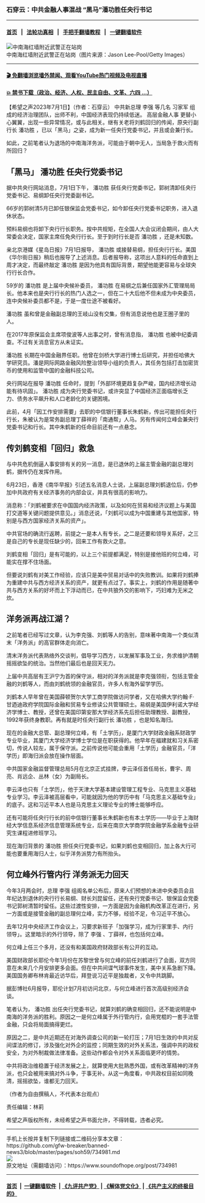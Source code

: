 ### 石穿云：中共金融人事混战 “黑马”潘功胜任央行书记
------------------------

#### [首页](https://github.com/gfw-breaker/banned-news3/blob/master/README.md) &nbsp;&nbsp;|&nbsp;&nbsp; [法轮功真相](https://github.com/begood0513/basic/blob/master/README.md)  &nbsp;&nbsp;|&nbsp;&nbsp; [手把手翻墙教程](https://github.com/gfw-breaker/guides/wiki)  &nbsp;&nbsp;|&nbsp;&nbsp; [一键翻墙软件](https://github.com/gfw-breaker/nogfw/blob/master/README.md)  



<div><img alt="中南海红墙附近武警正在站岗" src="https://img.soundofhope.org/2021-09/1631168432379.jpg"/>
<br/><figcaption class="caption">
 中南海红墙附近武警正在站岗（图片来源：Jason Lee-Pool/Getty Images）
</figcaption></div><hr/>

#### [ 🎬  免翻墙浏览墙外禁闻、观看YouTube热门视频及电视直播](https://github.com/gfw-breaker/HelloWorld)

#### [ 💥  禁书下载（政治、经济、人权、民主自由、文革、六四 ...）](https://github.com/gfw-breaker/books/blob/master/README.md)

<div><div class="Content__Wrapper sc-1bvya0-0 elmmKw article_body" data-checkusr="" itemprop="articleBody">
 <div id="post_place_1">
 </div>
 <p class="meta-top">
  <span class="meta">
   【希望之声2023年7月1日】（作者：石穿云）
  </span>
  中共新总理
  <ok href="/term/14244">
   李强
  </ok>
  等几名
  <ok href="/term/1342">
   习家军
  </ok>
  组成的经济治理团队，出师不利，中国经济表现仍持续低迷。
  <ok href="/term/886643">
   高层金融人事
  </ok>
  更替小心翼翼，出现一些异常情况，或与此相关。继有关老将刘鹤回归的传闻，原央行副行长
  <ok href="/term/43157">
   潘功胜
  </ok>
  ，已以「黑马」之姿，成为新一任央行党委书记，并且或会兼行长。
 </p>
 <p>
  如此，之前笔者认为退场的中南海洋务派，可能由于朝中无人，当局急于救火而有所回归？
 </p>
 <h2>
  「黑马」
  <ok href="/term/43157">
   潘功胜
  </ok>
  任央行党委书记
 </h2>
 <p>
  据中共央行网站消息，7月1日下午，
  <ok href="/term/43157">
   潘功胜
  </ok>
  获任央行党委书记，郭树清卸任央行党委书记、易纲卸任央行党委副书记。
 </p>
 <p>
  66岁的郭树清5月已卸任银保监会党委书记，如今卸任央行党委书记职务，进入退休状态。
 </p>
 <p>
  预料易纲也将卸下央行行长职务。按中共规矩，在全国人大会议闭会期间，由人大常委会决定，国家主席任免央行行长。至于到时行长是否
  <ok href="/term/43157">
   潘功胜
  </ok>
  ，还是未知数。
 </p>
 <p>
  亲北京港媒《星岛日报》7月1日报导，
  <ok href="/term/43157">
   潘功胜
  </ok>
  或接替易纲，担任央行行长。美国《华尔街日报》稍后也报导了上述消息。后者报导称，这项出人意料的任命直到上周才决定，而最终敲定
  <ok href="/term/43157">
   潘功胜
  </ok>
  是因为他具有国际背景，期望他能更容易与全球央行行长合作。
 </p>
 <p>
  59岁的
  <ok href="/term/43157">
   潘功胜
  </ok>
  是上届中央候补委员，
  <ok href="/term/43157">
   潘功胜
  </ok>
  在易纲之后兼任国家外汇管理局局长。他本来也是央行行长的热门人选之一，但在二十大后他不但未成为中央委员，连中央候补委员都不是，于是一度仕途不被看好。
 </p>
 <p>
  <ok href="/term/43157">
   潘功胜
  </ok>
  虽和曾是金融副总理的王岐山没有交集，但有消息说他也是王圈子里的人。
 </p>
 <p>
  在2017年原保监会主席项俊波等人出事之时，曾有消息指，
  <ok href="/term/43157">
   潘功胜
  </ok>
  也被中纪委调查。不过有关消息官方从未证实。
 </p>
 <p>
  <ok href="/term/43157">
   潘功胜
  </ok>
  长期在中国金融界任职。他曾在剑桥大学进行博士后研究，并担任哈佛大学研究员。潘是网际网路金融风险整治领导小组的负责人，其任务包括打击加密货币的使用和监管中国的金融科技公司。
 </p>
 <p>
  央行网站在报导
  <ok href="/term/43157">
   潘功胜
  </ok>
  任命时，提到「外部环境更趋复杂严峻，国内经济增长动能有待巩固」。
  <ok href="/term/43157">
   潘功胜
  </ok>
  成为央行党委书记，或许突显了中国经济正面临增长乏力、债务水平飙升和人口老龄化的关键困境。
 </p>
 <p>
  此前，4月「因工作安排需要」去职的中信银行董事长朱鹤新，传出可能担任央行行长，朱被认为是常务副总理丁薛祥的「南通帮」人马。另有传闻何立峰会兼央行党委书记和行长。其中朱鹤新的任命目前还有一点悬念。
 </p>
 <h2>
  传刘鹤变相「回归」救急
 </h2>
 <p>
  与中共危机倒逼人事安排有关的另一消息，是已退休的上届主管金融的副总理刘鹤，据传仍在发挥作用。
 </p>
 <p>
  6月23日，香港《南华早报》引述五名消息人士说，上届副总理刘鹤退位后，仍参加中共政府有关经济事务的内部会议，并具有很高的影响力。
 </p>
 <p>
  消息称：「刘鹤被要求在中国国内经济政策，以及如何在贸易和经济议题上与美国打交道等关键问题提供意见。」消息还说，「刘鹤可以成为中国重建与其他国家，特别是与西方国家经济关系的资产」。
 </p>
 <p>
  中共官场的确流行返聘，前提之一是本人有专长，之二是还要和领导关系好，之三是自己的专长是现任缺少的，回来工作有救火之意。
 </p>
 <p>
  刘鹤变相「回归」是有可能的，以上三个前提都满足，特别是接他班的何立峰，可能实在撑不住场面。
 </p>
 <p>
  但要说刘鹤有对美工作经验，应该只是美中贸易对话中的失败教训。如果将刘鹤捧为重建中共与西方经济关系的资产，就更有点过了。事实上，刘鹤的作用是随著中共与西方关系的好坏而上下浮动而已，在中共狼外交的影响下，巧妇难为无米之炊。
 </p>
 <h2>
  洋务派再战江湖？
 </h2>
 <p>
  之前笔者已经写过文章，认为李克强、刘鹤等人的告别，意味著中南海一个类似清末「洋务派」的高官群体走向消亡。
 </p>
 <p>
  清末洋务派代表熟络外交谈判，倡导学习西方，以发展军事及工业，务求维护清朝摇摇欲坠的统治。当然他们最后也是回天无力。
 </p>
 <p>
  上届中共高层有王沪宁为首的保守派，相对的洋务派就是李克强领衔，包括主管金融的刘鹤等人，而由刘鹤统领的金融官员，许多人有海外留学学历。
 </p>
 <p>
  刘鹤本人早年曾在美国薛顿贺尔大学工商学院做访问学者，又在哈佛大学约翰‧F‧甘迺迪政府学院国际金融和贸易专业修读公共管理硕士。易纲是美国伊利诺大学经济学博士、教授，还曾在美国印第安那大学经济系先后担任助理教授、副教授，1992年获终身教职。再有就是时任央行副行长
  <ok href="/term/43157">
   潘功胜
  </ok>
  ，也是知名海归。
 </p>
 <p>
  现在的金融大总管、副总理何立峰，有「土学历」，是厦门大学财政金融系财政学专业毕业，其厦门大学经济学博士学位是在职获得的。他早年在福建就和习关系密切，传说人较左，属于保守派。之前传说他可能会重用「土学历」金融官员，「洋学历」即海归派会放在操作层面。
 </p>
 <p>
  中共国家金融监督管理总局5月在北京正式挂牌，李云泽任首任局长，曹宇、周亮、肖远企、丛林（女）为副局长。
 </p>
 <p>
  李云泽也只有「土学历」，他于天津大学基本建设管理工程专业、马克思主义基础专业学习。李云泽被高层看中，可能就因为他的学历中有「马克思主义基础专业」的底子。这和习近平本人也是马克思主义理论专业的博士能够呼应。
 </p>
 <p>
  还有可能将任央行行长的前中信银行董事长朱鹤新也有本土学历——毕业于上海财经大学信息系经济信息管理系统专业，后来在南京大学商学院金融学系金融专业研究生课程进修班学习。
 </p>
 <p>
  现在海归背景的
  <ok href="/term/43157">
   潘功胜
  </ok>
  担任央行党委书记，如果刘鹤也变相回归，加上各大行可能也要重用海归人士，似乎洋务派势力有所抬头。
 </p>
 <h2>
  何立峰外行管内行 洋务派无力回天
 </h2>
 <p>
  今年3月两会时，总理
  <ok href="/term/14244">
   李强
  </ok>
  组阁名单公布后，原来人们预想的未进中央委员会且年纪达到退休的央行行长易纲、财长刘昆留任，还有央行党委书记、银保监会党委书记郭树清暂时留任。这些过渡性安排，一方面是因为金融机构改革正在进行，另一方面或是接管金融的副总理何立峰，实力不够，经验不足，令习近平不放心。
 </p>
 <p>
  去年12月中央经济工作会议上，习要求新班子「加强学习，成为行家里手、内行领导」。这里暗示的外行领导，除了
  <ok href="/term/14244">
   李强
  </ok>
  、丁薛祥，也包括何立峰。
 </p>
 <p>
  何立峰上任三个多月，还没有和美国政府财政部长有公开的互动。
 </p>
 <p>
  美国财政部长耶伦今年1月份在苏黎世曾与何立峰的前任刘鹤进行了会面，双方同意在未来几个月安排更多会面。但在中共间谍气球事件发生，美中关系急剧下降。美国国务卿布林肯最近访华后，拜登说习近平是独裁者，又令中共跳脚。
 </p>
 <p>
  据彭博社6月报导，耶伦计划7月初访问北京，与何立峰进行首次高级别经济会谈。
 </p>
 <p>
  笔者认为，
  <ok href="/term/43157">
   潘功胜
  </ok>
  出任央行党委书记，就算刘鹤的确变相回归，还不能说明是中南海的洋务派的胜利。原因之一是何立峰属于外行管内行，会用党棍的一套手法管金融，只会将局面搞得更烂。
 </p>
 <p>
  原因之二，是中共近期还在对海外调查公司的新一轮打压；7月1日生效的中共对反间谍法的修订，涉及强化对外企的监控；同期生效的对外关系法，强调中共的政权安全，为对外制裁做法律准备。这些动作都会令对外关系面临更坏的情势。
 </p>
 <p>
  中共将政治维稳置于经济发展之上，就算使用大批熟悉外国，或有改革精神的洋务派，也只会被用来搞对外斗争，于事无补。从这一角度看，中共政权目前如同晚清，摇摇欲坠，谁都无力回天。
 </p>
 <p>
  （作者为自由撰稿人，不代表本台观点）
 </p>
 <p class="meta-btm">
  责任编辑：林莉
 </p>
 <p class="meta-btm">
  希望之声版权所有，未经希望之声书面允许，不得转载，违者必究。
 </p>
</div>
</div>
<hr/>
手机上长按并复制下列链接或二维码分享本文章：<br/>
https://github.com/gfw-breaker/banned-news3/blob/master/pages/soh59/734981.md <br/>
<a href='https://github.com/gfw-breaker/banned-news3/blob/master/pages/soh59/734981.md'><img src='https://github.com/gfw-breaker/banned-news3/blob/master/pages/soh59/734981.md.png'/></a> <br/>
原文地址（需翻墙访问）：https://www.soundofhope.org/post/734981


------------------------
#### [首页](https://github.com/gfw-breaker/banned-news3/blob/master/README.md) &nbsp;|&nbsp; [一键翻墙软件](https://github.com/gfw-breaker/nogfw/blob/master/README.md) &nbsp;| [《九评共产党》](https://github.com/gfw-breaker/9ping.md/blob/master/README.md#九评之一评共产党是什么) | [《解体党文化》](https://github.com/gfw-breaker/jtdwh.md/blob/master/README.md) | [《共产主义的终极目的》](https://github.com/gfw-breaker/gczydzjmd.md/blob/master/README.md)


<img src='http://gfw-breaker.win/banned-news3/pages/soh59/734981.md' width='0px' height='0px'/>